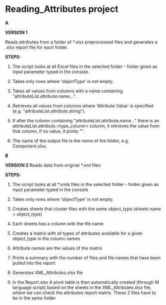 # Reading_Attributes project #

**A** 

**VERSION 1**

 Reads attributes from a folder of *.xlsx preprocessed files and generates a .xlsx report file for each folder.

**STEPS:**
  1) The script looks at all Excel files in the selected folder - folder given as input parameter typed in the console.

  2) Takes only rows where 'objectType' is not empty.

  3) Takes all values from columns with a name containing "attributeList.attribute.name...".

  4) Retrieves all values from columns where 'Attribute Value' is specified (e.g. "attributeList.attribute.string").

  5) If after the column containing "attributeList.attribute.name..." there is an attributeList.attribute.<type_column> column, it retrieves the value from that column, if no value, it prints "<none>".

  6) The name of the output file is the name of the folder, e.g. Component.xlsx.


**B**

**VERSION 2**  Reads data from original *.xml files

**STEPS:**
   1) The script looks at all *.xmls files in the selected folder - folder given as input parameter typed in the console
      
   2) Takes only rows where 'objectType' is not empty.

   3) Creates sheets that cluster files with the same object_type (sheets name = object_type)
   
   4) Each sheets has a column with the file name 
   
   5) Creates a matrix with all types of attributes available for a given object_type in the column names
   
   6) Attribute names are the values of the matrix
   
   7) Prints a summary with the number of files and file names that have been pulled into the report
   
   8) Generates XML_Attributes.xlsx file
   
   9) In the Report.xlsx A pivot table is then automatically created (through M language script) based on the sheets in the XML_Attributes.xlsx file, where we can check the attributes report matrix. These 2 files have to be in the same folder 
   







